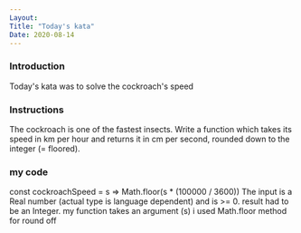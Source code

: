 ```yaml
---
Layout:
Title: "Today's kata"
Date: 2020-08-14
---
```


### Introduction
Today's kata was to solve the cockroach's speed

### Instructions 
The cockroach is one of the fastest insects. Write a function which takes its speed in km per hour and returns it in cm per second, rounded down to the integer (= floored).

### my code
const cockroachSpeed = s => Math.floor(s * (100000 / 3600))
The input is a Real number (actual type is language dependent) and is >= 0. result had to be an Integer.
my function takes an argument (s) i used Math.floor method for round off 